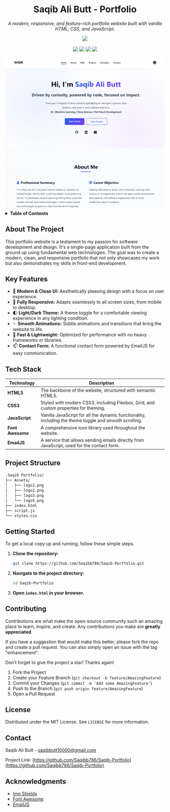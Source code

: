<div align="center">

# Saqib Ali Butt - Portfolio

_A modern, responsive, and feature-rich portfolio website built with vanilla HTML, CSS, and JavaScript._

<p align="center">
  <a href="https://saqib-personalportfolio.netlify.app/" target="_blank">
    <img src="https://img.shields.io/badge/Live-Preview-brightgreen?style=for-the-badge&logo=vercel">
  </a>
</p>

</div>

<p align="center">
  <a href="https://github.com/Saqibb786/Saqib-Portfolio/blob/main/LICENSE"><img src="https://img.shields.io/github/license/Saqibb786/Saqib-Portfolio?style=for-the-badge"></a>
  <a href="https://github.com/Saqibb786/Saqib-Portfolio/stargazers"><img src="https://img.shields.io/github/stars/Saqibb786/Saqib-Portfolio?style=for-the-badge"></a>
  <a href="https://github.com/Saqibb786/Saqib-Portfolio/network/members"><img src="https://img.shields.io/github/forks/Saqibb786/Saqib-Portfolio?style=for-the-badge"></a>
  <a href="https://github.com/Saqibb786/Saqib-Portfolio/issues"><img src="https://img.shields.io/github/issues/Saqibb786/Saqib-Portfolio?style=for-the-badge"></a>
</p>

<div align="center">
  <a href="#">
    <img src="Assets/Portfolio_thumbnail.png" alt="Portfolio Preview" width="800">
  </a>
</div>

<details>
  <summary><strong>Table of Contents</strong></summary>
  <ol>
    <li><a href="#about-the-project">About The Project</a></li>
    <li><a href="#key-features">Key Features</a></li>
    <li><a href="#tech-stack">Tech Stack</a></li>
    <li><a href="#project-structure">Project Structure</a></li>
    <li><a href="#getting-started">Getting Started</a></li>
    <li><a href="#roadmap">Roadmap</a></li>
    <li><a href="#contributing">Contributing</a></li>
    <li><a href="#license">License</a></li>
    <li><a href="#contact">Contact</a></li>
    <li><a href="#acknowledgments">Acknowledgments</a></li>
  </ol>
</details>

## About The Project

This portfolio website is a testament to my passion for software development and design. It's a single-page application built from the ground up using fundamental web technologies. The goal was to create a modern, clean, and responsive portfolio that not only showcases my work but also demonstrates my skills in front-end development.

## Key Features

- 🎨 **Modern & Clean UI:** Aesthetically pleasing design with a focus on user experience.
- 📱 **Fully Responsive:** Adapts seamlessly to all screen sizes, from mobile to desktop.
- 🌓 **Light/Dark Theme:** A theme toggle for a comfortable viewing experience in any lighting condition.
- ✨ **Smooth Animations:** Subtle animations and transitions that bring the website to life.
- 🚀 **Fast & Lightweight:** Optimized for performance with no heavy frameworks or libraries.
- 📫 **Contact Form:** A functional contact form powered by EmailJS for easy communication.

## Tech Stack

| Technology       | Description                                                                                            |
| ---------------- | ------------------------------------------------------------------------------------------------------ |
| **HTML5**        | The backbone of the website, structured with semantic HTML5.                                           |
| **CSS3**         | Styled with modern CSS3, including Flexbox, Grid, and custom properties for theming.                   |
| **JavaScript**   | Vanilla JavaScript for all the dynamic functionality, including the theme toggle and smooth scrolling. |
| **Font Awesome** | A comprehensive icon library used throughout the website.                                              |
| **EmailJS**      | A service that allows sending emails directly from JavaScript, used for the contact form.              |

## Project Structure

```
.Saqib Portfolio/
├── Assets/
│   ├── logo1.png
│   ├── logo2.png
│   ├── logo3.png
│   └── logo5.png
├── index.html
├── script.js
└── styles.css
```

## Getting Started

To get a local copy up and running, follow these simple steps.

1.  **Clone the repository:**
    ```sh
    git clone https://github.com/Saqibb786/Saqib-Portfolio.git
    ```
2.  **Navigate to the project directory:**
    ```sh
    cd Saqib-Portfolio
    ```
3.  **Open `index.html` in your browser.**

## Contributing

Contributions are what make the open-source community such an amazing place to learn, inspire, and create. Any contributions you make are **greatly appreciated**.

If you have a suggestion that would make this better, please fork the repo and create a pull request. You can also simply open an issue with the tag "enhancement".

Don't forget to give the project a star! Thanks again!

1.  Fork the Project
2.  Create your Feature Branch (`git checkout -b feature/AmazingFeature`)
3.  Commit your Changes (`git commit -m 'Add some AmazingFeature'`)
4.  Push to the Branch (`git push origin feature/AmazingFeature`)
5.  Open a Pull Request

## License

Distributed under the MIT License. See `LICENSE` for more information.

## Contact

Saqib Ali Butt - [saqibbutt10000@gmail.com](mailto:saqibbutt10000@gmail.com)

Project Link: [https://github.com/Saqibb786/Saqib-Portfolio](https://github.com/Saqibb786/Saqib-Portfolio)

## Acknowledgments

- [Img Shields](https://shields.io)
- [Font Awesome](https://fontawesome.com)
- [EmailJS](https://www.emailjs.com/)
